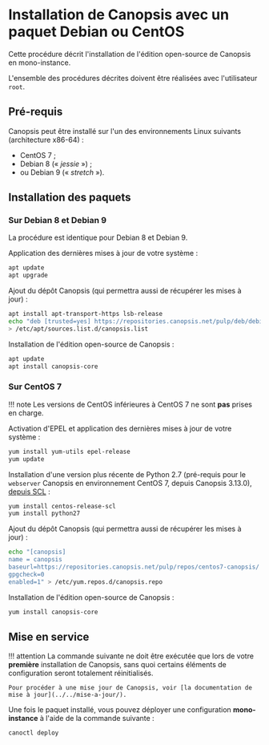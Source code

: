 # Installation de Canopsis avec un paquet Debian ou CentOS

Cette procédure décrit l'installation de l'édition open-source de Canopsis en mono-instance.

L'ensemble des procédures décrites doivent être réalisées avec l'utilisateur `root`.

## Pré-requis

Canopsis peut être installé sur l'un des environnements Linux suivants (architecture x86-64) :

*  CentOS 7 ;
*  Debian 8 (« *jessie* ») ;
*  ou Debian 9 (« *stretch* »).

## Installation des paquets

### Sur Debian 8 et Debian 9

La procédure est identique pour Debian 8 et Debian 9.

Application des dernières mises à jour de votre système :
```sh
apt update
apt upgrade
```

Ajout du dépôt Canopsis (qui permettra aussi de récupérer les mises à jour) :
```sh
apt install apt-transport-https lsb-release
echo "deb [trusted=yes] https://repositories.canopsis.net/pulp/deb/debian$(cat /etc/debian_version | cut -d'.' -f 1)-canopsis/ stable main" \
> /etc/apt/sources.list.d/canopsis.list
```

Installation de l'édition open-source de Canopsis :
```sh
apt update
apt install canopsis-core
```

### Sur CentOS 7

!!! note
    Les versions de CentOS inférieures à CentOS 7 ne sont **pas** prises en charge.

Activation d'EPEL et application des dernières mises à jour de votre système :
```sh
yum install yum-utils epel-release
yum update
```

Installation d'une version plus récente de Python 2.7 (pré-requis pour le `webserver` Canopsis en environnement CentOS 7, depuis Canopsis 3.13.0), [depuis SCL](https://www.softwarecollections.org/en/scls/rhscl/python27/) :
```sh
yum install centos-release-scl
yum install python27
```

Ajout du dépôt Canopsis (qui permettra aussi de récupérer les mises à jour) :
```sh
echo "[canopsis]
name = canopsis
baseurl=https://repositories.canopsis.net/pulp/repos/centos7-canopsis/
gpgcheck=0
enabled=1" > /etc/yum.repos.d/canopsis.repo
```

Installation de l'édition open-source de Canopsis :
```sh
yum install canopsis-core
```

## Mise en service

!!! attention
    La commande suivante ne doit être exécutée que lors de votre **première** installation de Canopsis, sans quoi certains éléments de configuration seront totalement réinitialisés.

    Pour procéder à une mise jour de Canopsis, voir [la documentation de mise à jour](../../mise-a-jour/).

Une fois le paquet installé, vous pouvez déployer une configuration **mono-instance** à l'aide de la commande suivante :
```sh
canoctl deploy
```
